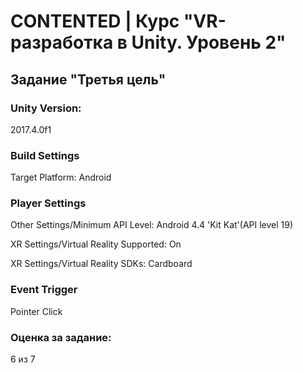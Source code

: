 # CONTENTED | Курс "VR-разработка в Unity. Уровень 2"

## Задание "Третья цель"

### Unity Version:

2017.4.0f1

### Build Settings

Target Platform: Android

### Player Settings

Other Settings/Minimum API Level: Android 4.4 'Kit Kat'(API level 19)

XR Settings/Virtual Reality Supported: On

XR Settings/Virtual Reality SDKs: Cardboard

### Event Trigger

Pointer Click

### Оценка за задание:

6 из 7
